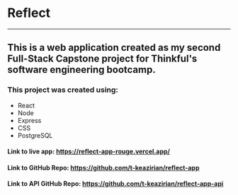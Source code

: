 # Reflect

---------

## This is a web application created as my second Full-Stack Capstone project for Thinkful's software engineering bootcamp.

### This project was created using:
* React
* Node
* Express
* CSS
* PostgreSQL

#### Link to live app: https://reflect-app-rouge.vercel.app/

#### Link to GitHub Repo: https://github.com/t-keazirian/reflect-app

#### Link to API GitHub Repo: https://github.com/t-keazirian/reflect-app-api